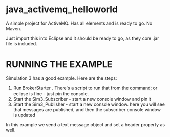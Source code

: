 java_activemq_helloworld
========================

A simple project for ActiveMQ.  Has all elements and is ready to go.  No Maven.  

Just import this into Eclipse and it should be ready to go, as they core .jar file is included.


RUNNING THE EXAMPLE
========================

Simulation 3 has a good example.  Here are the steps:

1. Run BrokerStarter .  There's a script to run that from the command; or eclipse is fine - just pin the console.
2. Start the Sim3_Subscriber - start a new console window and pin it
3. Start the Sim3_Publisher - start a new console window. here you will see that messages are published, and then the subscriber console window is updated

In this example we send a text message object and set a header property as well.
